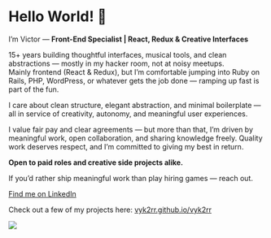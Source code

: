 # Hello World! 👋

I’m Victor — **Front-End Specialist | React, Redux & Creative Interfaces**  

15+ years building thoughtful interfaces, musical tools, and clean abstractions — mostly in my hacker room, not at noisy meetups.  
Mainly frontend (React & Redux), but I’m comfortable jumping into Ruby on Rails, PHP, WordPress, or whatever gets the job done — ramping up fast is part of the fun.

I care about clean structure, elegant abstraction, and minimal boilerplate — all in service of creativity, autonomy, and meaningful user experiences.

I value fair pay and clear agreements — but more than that, I’m driven by meaningful work, open collaboration, and sharing knowledge freely. Quality work deserves respect, and I’m committed to giving my best in return.

**Open to paid roles and creative side projects alike.**  

If you’d rather ship meaningful work than play hiring games — reach out.

[Find me on LinkedIn](https://www.linkedin.com/in/victordelarocha/)

Check out a few of my projects here: [vyk2rr.github.io/vyk2rr](https://vyk2rr.github.io/vyk2rr/)

![](https://komarev.com/ghpvc/?username=vyk2rr&style=pixel)

